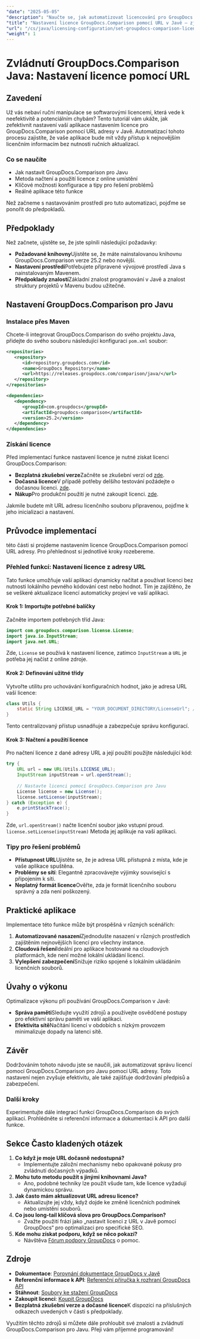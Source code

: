 ```yaml
---
"date": "2025-05-05"
"description": "Naučte se, jak automatizovat licencování pro GroupDocs.Comparison pomocí URL adresy v Javě. Zjednodušte si nastavení a zajistěte si vždy aktuální licence."
"title": "Nastavení licence GroupDocs.Comparison pomocí URL v Javě – zjednodušení automatizace licencování"
"url": "/cs/java/licensing-configuration/set-groupdocs-comparison-license-url-java/"
"weight": 1
---
```


# Zvládnutí GroupDocs.Comparison Java: Nastavení licence pomocí URL

## Zavedení

Už vás nebaví ruční manipulace se softwarovými licencemi, která vede k neefektivitě a potenciálním chybám? Tento tutoriál vám ukáže, jak zefektivnit nastavení vaší aplikace nastavením licence pro GroupDocs.Comparison pomocí URL adresy v Javě. Automatizací tohoto procesu zajistíte, že vaše aplikace bude mít vždy přístup k nejnovějším licenčním informacím bez nutnosti ručních aktualizací.

### Co se naučíte
- Jak nastavit GroupDocs.Comparison pro Javu
- Metoda načtení a použití licence z online umístění
- Klíčové možnosti konfigurace a tipy pro řešení problémů
- Reálné aplikace této funkce

Než začneme s nastavováním prostředí pro tuto automatizaci, pojďme se ponořit do předpokladů.

## Předpoklady
Než začnete, ujistěte se, že jste splnili následující požadavky:

- **Požadované knihovny**Ujistěte se, že máte nainstalovanou knihovnu GroupDocs.Comparison verze 25.2 nebo novější.
- **Nastavení prostředí**Potřebujete připravené vývojové prostředí Java s nainstalovaným Mavenem.
- **Předpoklady znalostí**Základní znalost programování v Javě a znalost struktury projektů v Mavenu budou užitečné.

## Nastavení GroupDocs.Comparison pro Javu

### Instalace přes Maven
Chcete-li integrovat GroupDocs.Comparison do svého projektu Java, přidejte do svého souboru následující konfiguraci `pom.xml` soubor:

```xml
<repositories>
   <repository>
      <id>repository.groupdocs.com</id>
      <name>GroupDocs Repository</name>
      <url>https://releases.groupdocs.com/comparison/java/</url>
   </repository>
</repositories>

<dependencies>
   <dependency>
      <groupId>com.groupdocs</groupId>
      <artifactId>groupdocs-comparison</artifactId>
      <version>25.2</version>
   </dependency>
</dependencies>
```

### Získání licence
Před implementací funkce nastavení licence je nutné získat licenci GroupDocs.Comparison:
- **Bezplatná zkušební verze**Začněte se zkušební verzí od [zde](https://releases.groupdocs.com/comparison/java/).
- **Dočasná licence**V případě potřeby delšího testování požádejte o dočasnou licenci. [zde](https://purchase.groupdocs.com/temporary-license/).
- **Nákup**Pro produkční použití je nutné zakoupit licenci. [zde](https://purchase.groupdocs.com/buy).

Jakmile budete mít URL adresu licenčního souboru připravenou, pojďme k jeho inicializaci a nastavení.

## Průvodce implementací
této části si projdeme nastavením licence GroupDocs.Comparison pomocí URL adresy. Pro přehlednost si jednotlivé kroky rozebereme.

### Přehled funkcí: Nastavení licence z adresy URL
Tato funkce umožňuje vaší aplikaci dynamicky načítat a používat licenci bez nutnosti lokálního pevného kódování cest nebo hodnot. Tím je zajištěno, že se veškeré aktualizace licencí automaticky projeví ve vaší aplikaci.

#### Krok 1: Importujte potřebné balíčky
Začněte importem potřebných tříd Java:

```java
import com.groupdocs.comparison.license.License;
import java.io.InputStream;
import java.net.URL;
```
Zde, `License` se používá k nastavení licence, zatímco `InputStream` a `URL` je potřeba jej načíst z online zdroje.

#### Krok 2: Definování užitné třídy
Vytvořte utilitu pro uchovávání konfiguračních hodnot, jako je adresa URL vaší licence:

```java
class Utils {
    static String LICENSE_URL = "YOUR_DOCUMENT_DIRECTORY/LicenseUrl"; // Nahraďte skutečnou cestou URL licence
}
```
Tento centralizovaný přístup usnadňuje a zabezpečuje správu konfigurací.

#### Krok 3: Načtení a použití licence
Pro načtení licence z dané adresy URL a její použití použijte následující kód:

```java
try {
    URL url = new URL(Utils.LICENSE_URL);
    InputStream inputStream = url.openStream();
    
    // Nastavte licenci pomocí GroupDocs.Comparison pro Javu
    License license = new License();
    license.setLicense(inputStream);
} catch (Exception e) {
    e.printStackTrace();
}
```
Zde, `url.openStream()` načte licenční soubor jako vstupní proud. `license.setLicense(inputStream)` Metoda jej aplikuje na vaši aplikaci.

### Tipy pro řešení problémů
- **Přístupnost URL**Ujistěte se, že je adresa URL přístupná z místa, kde je vaše aplikace spuštěna.
- **Problémy se sítí**: Elegantně zpracovávejte výjimky související s připojením k síti.
- **Neplatný formát licence**Ověřte, zda je formát licenčního souboru správný a zda není poškozený.

## Praktické aplikace
Implementace této funkce může být prospěšná v různých scénářích:
1. **Automatizované nasazení**Zjednodušte nasazení v různých prostředích zajištěním nejnovějších licencí pro všechny instance.
2. **Cloudová řešení**Ideální pro aplikace hostované na cloudových platformách, kde není možné lokální ukládání licencí.
3. **Vylepšení zabezpečení**Snižuje riziko spojené s lokálním ukládáním licenčních souborů.

## Úvahy o výkonu
Optimalizace výkonu při používání GroupDocs.Comparison v Javě:
- **Správa paměti**Sledujte využití zdrojů a používejte osvědčené postupy pro efektivní správu paměti ve vaší aplikaci.
- **Efektivita sítě**Načítání licencí v obdobích s nízkým provozem minimalizuje dopady na latenci sítě.

## Závěr
Dodržováním tohoto návodu jste se naučili, jak automatizovat správu licencí pomocí GroupDocs.Comparison pro Javu pomocí URL adresy. Toto nastavení nejen zvyšuje efektivitu, ale také zajišťuje dodržování předpisů a zabezpečení.

### Další kroky
Experimentujte dále integrací funkcí GroupDocs.Comparison do svých aplikací. Prohlédněte si referenční informace a dokumentaci k API pro další funkce.

## Sekce Často kladených otázek
1. **Co když je moje URL dočasně nedostupná?**
   - Implementujte záložní mechanismy nebo opakované pokusy pro zvládnutí dočasných výpadků.
2. **Mohu tuto metodu použít s jinými knihovnami Java?**
   - Ano, podobné techniky lze použít všude tam, kde licence vyžadují dynamickou správu.
3. **Jak často mám aktualizovat URL adresu licence?**
   - Aktualizujte jej vždy, když dojde ke změně licenčních podmínek nebo umístění souborů.
4. **Co jsou long-tail klíčová slova pro GroupDocs.Comparison?**
   - Zvažte použití frází jako „nastavit licenci z URL v Javě pomocí GroupDocs“ pro optimalizaci pro specifické SEO.
5. **Kde mohu získat podporu, když se něco pokazí?**
   - Návštěva [Fórum podpory GroupDocs](https://forum.groupdocs.com/c/comparison) o pomoc.

## Zdroje
- **Dokumentace**: [Porovnání dokumentace GroupDocs v Javě](https://docs.groupdocs.com/comparison/java/)
- **Referenční informace k API**: [Referenční příručka k rozhraní GroupDocs API](https://reference.groupdocs.com/comparison/java/)
- **Stáhnout**: [Soubory ke stažení GroupDocs](https://releases.groupdocs.com/comparison/java/)
- **Zakoupit licenci**: [Koupit GroupDocs](https://purchase.groupdocs.com/buy)
- **Bezplatná zkušební verze a dočasné licence**K dispozici na příslušných odkazech uvedených v části s předpoklady.

Využitím těchto zdrojů si můžete dále prohloubit své znalosti a zvládnutí GroupDocs.Comparison pro Javu. Přeji vám příjemné programování!